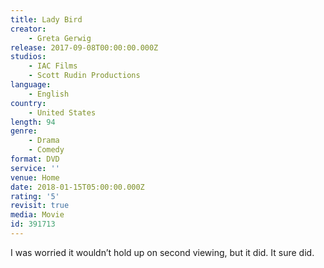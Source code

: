 ```yaml
---
title: Lady Bird
creator:
    - Greta Gerwig
release: 2017-09-08T00:00:00.000Z
studios:
    - IAC Films
    - Scott Rudin Productions
language:
    - English
country:
    - United States
length: 94
genre:
    - Drama
    - Comedy
format: DVD
service: ''
venue: Home
date: 2018-01-15T05:00:00.000Z
rating: '5'
revisit: true
media: Movie
id: 391713
---
```


I was worried it wouldn’t hold up on second viewing, but it did. It sure did.
